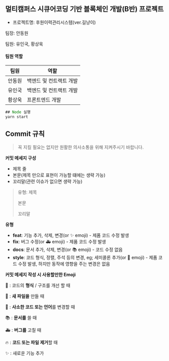 ## 멀티캠퍼스 시큐어코딩 기반 블록체인 개발(B반) 프로젝트

- 프로젝트명: 후원이력관리시스템(ver.길냥이)

팀장: 안동원

팀원: 유인국, 황상욱

#### 팀원 역할

| 팀원   | 역할                             |
| ------ | -------------------------------- |
| 안동원 | 백엔드 및 컨트랙트 개발              |
| 유인국 | 백엔드 및 컨트랙트 개발              |
| 황상욱 | 프론트엔드 개발                  |



``` javascript
## Node 실행
yarn start
```

## Commit 규칙

> 꼭 지킬 필요는 없지만 원활한 의사소통을 위해 지켜주시기 바랍니다.



**커밋 메세지 구성**

- 제목 줄 
- 본문(제목 만으로 표현이 가능할 떄에는 생략 가능)
- 꼬리말(관련 이슈가 없으면 생략 가능)

>유형: 제목
>
>본문
>
>꼬리말



**유형**

- **feat**: 기능 추가, 삭제, 변경(or ✨ emoji) - 제품 코드 수정 발생
- **fix**: 버그 수정(or 🚑 emoji) - 제품 코드 수정 발생
- **docs**: 문서 추가, 삭제, 변경(or 📚 emoji) - 코드 수정 없음
- **style**: 코드 형식, 정렬, 주석 등의 변경, eg; 세미콜론 추가(or 🎨 emoji) - 제품 코드 수정 발생, 하지만 동작에 영향을 주는 변경은 없음



**커밋 메세지 작성 시 사용할만한 Emoji**

🎨 : 코드의 **형식** / 구조를 개선 할 때

📰 : **새 파일을** 만들 때

📝 : **사소한 코드 또는 언어**를 변경할 때

📚 : **문서를** 쓸 때

🚑 : **버그를** 고칠 때

🔥 : **코드 또는 파일 제거**할 때

✨ : 새로운 기능 추가 
